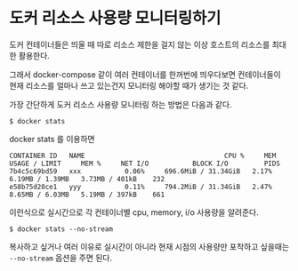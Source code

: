 # 도커 리소스 사용량 모니터링하기

도커 컨테이너들은 띄울 때 따로 리소스 제한을 걸지 않는 이상 호스트의 리소스를 최대한 활용한다.

그래서 docker-compose 같이 여러 컨테이너를 한꺼번에 띄우다보면 컨테이너들이 현재 리소스를 얼마나 쓰고 있는건지 모니터링 해야할 때가 생기는 것 같다.

가장 간단하게 도커 리소스 사용량 모니터링 하는 방법은 다음과 같다.

```shell
$ docker stats
```

docker stats 를 이용하면

```shell
CONTAINER ID   NAME                                   CPU %     MEM USAGE / LIMIT     MEM %     NET I/O           BLOCK I/O         PIDS
7b4c5c69bd59   xxx           0.06%     696.6MiB / 31.34GiB   2.17%     6.19MB / 1.39MB   3.73MB / 401kB    232
e58b75d20ce1   yyy           0.11%     794.2MiB / 31.34GiB   2.47%     8.65MB / 6.03MB   5.19MB / 397kB    661
```

이런식으로 실시간으로 각 컨테이너별 cpu, memory, i/o 사용량을 알려준다.

```shell
$ docker stats --no-stream
```

복사하고 싶거나 여러 이유로 실시간이 아니라 현재 시점의 사용량만 포착하고 싶을때는 `--no-stream` 옵션을 주면 된다.
